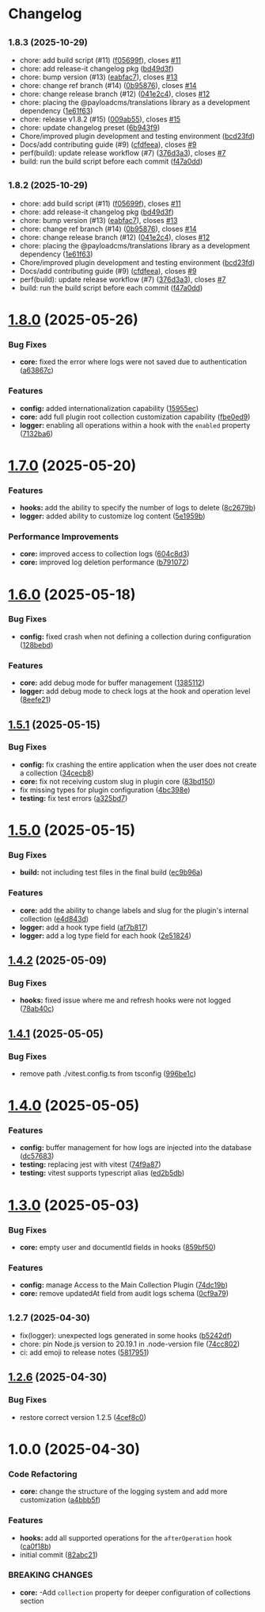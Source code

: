# Changelog

## <small>1.8.3 (2025-10-29)</small>

* chore: add build script (#11) ([f05699f](https://github.com/shaadcode/payload-auditor/commit/f05699f)), closes [#11](https://github.com/shaadcode/payload-auditor/issues/11)
* chore: add release-it changelog pkg ([bd49d3f](https://github.com/shaadcode/payload-auditor/commit/bd49d3f))
* chore: bump version (#13) ([eabfac7](https://github.com/shaadcode/payload-auditor/commit/eabfac7)), closes [#13](https://github.com/shaadcode/payload-auditor/issues/13)
* chore: change ref branch (#14) ([0b95876](https://github.com/shaadcode/payload-auditor/commit/0b95876)), closes [#14](https://github.com/shaadcode/payload-auditor/issues/14)
* chore: change release branch (#12) ([041e2c4](https://github.com/shaadcode/payload-auditor/commit/041e2c4)), closes [#12](https://github.com/shaadcode/payload-auditor/issues/12)
* chore: placing the @payloadcms/translations library as a development dependency ([1e61f63](https://github.com/shaadcode/payload-auditor/commit/1e61f63))
* chore: release v1.8.2 (#15) ([009ab55](https://github.com/shaadcode/payload-auditor/commit/009ab55)), closes [#15](https://github.com/shaadcode/payload-auditor/issues/15)
* chore: update changelog preset ([6b943f9](https://github.com/shaadcode/payload-auditor/commit/6b943f9))
* Chore/improved plugin development and testing environment ([bcd23fd](https://github.com/shaadcode/payload-auditor/commit/bcd23fd))
* Docs/add contributing guide (#9) ([cfdfeea](https://github.com/shaadcode/payload-auditor/commit/cfdfeea)), closes [#9](https://github.com/shaadcode/payload-auditor/issues/9)
* perf(build): update release workflow (#7) ([376d3a3](https://github.com/shaadcode/payload-auditor/commit/376d3a3)), closes [#7](https://github.com/shaadcode/payload-auditor/issues/7)
* build: run the build script before each commit ([f47a0dd](https://github.com/shaadcode/payload-auditor/commit/f47a0dd))

## <small>1.8.2 (2025-10-29)</small>

* chore: add build script (#11) ([f05699f](https://github.com/shaadcode/payload-auditor/commit/f05699f)), closes [#11](https://github.com/shaadcode/payload-auditor/issues/11)
* chore: add release-it changelog pkg ([bd49d3f](https://github.com/shaadcode/payload-auditor/commit/bd49d3f))
* chore: bump version (#13) ([eabfac7](https://github.com/shaadcode/payload-auditor/commit/eabfac7)), closes [#13](https://github.com/shaadcode/payload-auditor/issues/13)
* chore: change ref branch (#14) ([0b95876](https://github.com/shaadcode/payload-auditor/commit/0b95876)), closes [#14](https://github.com/shaadcode/payload-auditor/issues/14)
* chore: change release branch (#12) ([041e2c4](https://github.com/shaadcode/payload-auditor/commit/041e2c4)), closes [#12](https://github.com/shaadcode/payload-auditor/issues/12)
* chore: placing the @payloadcms/translations library as a development dependency ([1e61f63](https://github.com/shaadcode/payload-auditor/commit/1e61f63))
* Chore/improved plugin development and testing environment ([bcd23fd](https://github.com/shaadcode/payload-auditor/commit/bcd23fd))
* Docs/add contributing guide (#9) ([cfdfeea](https://github.com/shaadcode/payload-auditor/commit/cfdfeea)), closes [#9](https://github.com/shaadcode/payload-auditor/issues/9)
* perf(build): update release workflow (#7) ([376d3a3](https://github.com/shaadcode/payload-auditor/commit/376d3a3)), closes [#7](https://github.com/shaadcode/payload-auditor/issues/7)
* build: run the build script before each commit ([f47a0dd](https://github.com/shaadcode/payload-auditor/commit/f47a0dd))

# [1.8.0](https://github.com/shaadcode/payload-auditor/compare/v1.7.0...v1.8.0) (2025-05-26)


### Bug Fixes

* **core:** fixed the error where logs were not saved due to authentication ([a63867c](https://github.com/shaadcode/payload-auditor/commit/a63867c571d78d4ef5df1564c72f51fafefee019))


### Features

* **config:** added internationalization capability ([15955ec](https://github.com/shaadcode/payload-auditor/commit/15955ecb14e0e60db9768ff1d5234aeb9cabbecb))
* **core:** add full plugin root collection customization capability ([fbe0ed9](https://github.com/shaadcode/payload-auditor/commit/fbe0ed9fd6cec8a63a649587b7fdd349fd38fbac))
* **logger:** enabling all operations within a hook with the `enabled` property ([7132ba6](https://github.com/shaadcode/payload-auditor/commit/7132ba64fc317c9380f35f09416a3641ab691fad))

# [1.7.0](https://github.com/shaadcode/payload-auditor/compare/v1.6.0...v1.7.0) (2025-05-20)


### Features

* **hooks:** add the ability to specify the number of logs to delete ([8c2679b](https://github.com/shaadcode/payload-auditor/commit/8c2679b1878646e2e84b310eb6fca32241036bd0))
* **logger:** added ability to customize log content ([5e1959b](https://github.com/shaadcode/payload-auditor/commit/5e1959b376d4b78dc1c4fb62f17cd554f946629e))


### Performance Improvements

* **core:** improved access to collection logs ([604c8d3](https://github.com/shaadcode/payload-auditor/commit/604c8d3f062eefee640089ba8f23816bfdfda6b9))
* **core:** improved log deletion performance ([b791072](https://github.com/shaadcode/payload-auditor/commit/b791072206634d2f0401142ed90736ec962c7361))

# [1.6.0](https://github.com/shaadcode/payload-auditor/compare/v1.5.1...v1.6.0) (2025-05-18)


### Bug Fixes

* **config:** fixed crash when not defining a collection during configuration ([128bebd](https://github.com/shaadcode/payload-auditor/commit/128bebd39f5d79108501e766e8cfaa0a1142bee3))


### Features

* **core:** add debug mode for buffer management ([1385112](https://github.com/shaadcode/payload-auditor/commit/1385112dfa7ff6bf8ae4460b055496621f5566cd))
* **logger:** add debug mode to check logs at the hook and operation level ([8eefe21](https://github.com/shaadcode/payload-auditor/commit/8eefe21733fb897d7f44d98c8467a85576bd208b))

## [1.5.1](https://github.com/shaadcode/payload-auditor/compare/v1.5.0...v1.5.1) (2025-05-15)


### Bug Fixes

* **config:** fix crashing the entire application when the user does not create a collection ([34cecb8](https://github.com/shaadcode/payload-auditor/commit/34cecb86eef1fbdc2bce31282e9570aee7793f3d))
* **core:** fix not receiving custom slug in plugin core ([83bd150](https://github.com/shaadcode/payload-auditor/commit/83bd15049fd7e9ccae9e99d5e90fb9075c33872e))
* fix missing types for plugin configuration ([4bc398e](https://github.com/shaadcode/payload-auditor/commit/4bc398ed2840761049a2659632a27f231beaf6fb))
* **testing:** fix test errors ([a325bd7](https://github.com/shaadcode/payload-auditor/commit/a325bd700605474be55a8169adecc18e98518b21))

# [1.5.0](https://github.com/shaadcode/payload-auditor/compare/v1.4.2...v1.5.0) (2025-05-15)


### Bug Fixes

* **build:** not including test files in the final build ([ec9b96a](https://github.com/shaadcode/payload-auditor/commit/ec9b96a7dcf33c9780913a4e8ece4753b3c64f7d))


### Features

* **core:** add the ability to change labels and slug for the plugin's internal collection ([e4d843d](https://github.com/shaadcode/payload-auditor/commit/e4d843d5f3aabcd4aafce60e04dde2d6844ebf1e))
* **logger:** add a hook type field ([af7b817](https://github.com/shaadcode/payload-auditor/commit/af7b817f020240e16ab689a08e41112135535cfb))
* **logger:** add a log type field for each hook ([2e51824](https://github.com/shaadcode/payload-auditor/commit/2e518240c84068d670d7184c2c16d2542a9729d6))

## [1.4.2](https://github.com/shaadcode/payload-auditor/compare/v1.4.1...v1.4.2) (2025-05-09)


### Bug Fixes

* **hooks:** fixed issue where me and refresh hooks were not logged ([78ab40c](https://github.com/shaadcode/payload-auditor/commit/78ab40ced47ea4ef6d8350b2d1f327d391d7b697))

## [1.4.1](https://github.com/shaadcode/payload-auditor/compare/v1.4.0...v1.4.1) (2025-05-05)


### Bug Fixes

* remove path ./vitest.config.ts from tsconfig ([996be1c](https://github.com/shaadcode/payload-auditor/commit/996be1c7f7b2631634f603fba21f12775e4bcea3))

# [1.4.0](https://github.com/shaadcode/payload-auditor/compare/v1.3.0...v1.4.0) (2025-05-05)


### Features

* **config:** buffer management for how logs are injected into the database ([dc57683](https://github.com/shaadcode/payload-auditor/commit/dc57683a63cfe9d4b1573c7938ffc1d59f372eef))
* **testing:** replacing jest with vitest ([74f9a87](https://github.com/shaadcode/payload-auditor/commit/74f9a873224033d8a3d4caf5c8f6b8b0cad8f385))
* **testing:** vitest supports typescript alias ([ed2b5db](https://github.com/shaadcode/payload-auditor/commit/ed2b5db77acad78a82720b7da4151d057bac078a))

# [1.3.0](https://github.com/shaadcode/payload-auditor/compare/v1.2.7...v1.3.0) (2025-05-03)


### Bug Fixes

* **core:** empty user and documentId fields in hooks ([859bf50](https://github.com/shaadcode/payload-auditor/commit/859bf50ee3430b2bf887910739471d6bdc5b5788))


### Features

* **config:** manage Access to the Main Collection Plugin ([74dc19b](https://github.com/shaadcode/payload-auditor/commit/74dc19b72190a114a7b0c7ad250929a42ce0c4bb))
* **core:** remove updatedAt field from audit logs schema ([0cf9a79](https://github.com/shaadcode/payload-auditor/commit/0cf9a798f8d44ea33c751f76a5dda3effff2a75a))

## <small>1.2.7 (2025-04-30)</small>

* fix(logger): unexpected logs generated in some hooks ([b5242df](https://github.com/shaadcode/payload-auditor/commit/b5242df))
* chore: pin Node.js version to 20.19.1 in .node-version file ([74cc802](https://github.com/shaadcode/payload-auditor/commit/74cc802))
* ci: add emoji to release notes ([5817951](https://github.com/shaadcode/payload-auditor/commit/5817951))

## [1.2.6](https://github.com/shaadcode/payload-auditor/compare/v1.2.5...v1.2.6) (2025-04-30)


### Bug Fixes

* restore correct version 1.2.5 ([4cef8c0](https://github.com/shaadcode/payload-auditor/commit/4cef8c0f550c6b7a510e40ee965c4b80a7c9e3e7))

# 1.0.0 (2025-04-30)


### Code Refactoring

* **core:** change the structure of the logging system and add more customization ([a4bbb5f](https://github.com/shaadcode/payload-auditor/commit/a4bbb5f48fb86bd6398693df2f80b225cced89d3))


### Features

* **hooks:** add all supported operations for the `afterOperation` hook ([ca0f18b](https://github.com/shaadcode/payload-auditor/commit/ca0f18b0e26d94eb48a9ab5f0684536aeed94242))
* initial commit ([82abc21](https://github.com/shaadcode/payload-auditor/commit/82abc21b9189472b9bfb7c9cc13a1a00da1bd6ed))


### BREAKING CHANGES

* **core:** -Add `collection` property for deeper configuration of collections section
